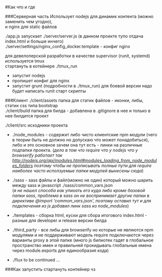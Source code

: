 #Как что и где

###Серверная часть 
Использует nodejs для динамик контента (можно заменить чем угодно),   
и nginx для static файлов

./app.js запускает ./server/server.js (в данном проекте тупо отдача index.html и больше инчего)
./server/settings/nginx_config_docker.template - конфиг nginx 

для девелоперской разработки в качестве supervisor (runit, systemd) используется tmux   
стартануть в котейнере ./tmux_run 
* запустит nodejs 
* пропишет конфиг для nginx 
* запустит grunt
(подробности в ./tmux_run)
для боевой версии надо будет написать runit старт скрипты


###Клиент
./client/assets папка для статик файлов - иконки, либы, статик css типа bootstrap   
./client/build папка для билда - добавлена в .gitignore в нее и только в нее билдится проект

./client/src исходники проекта
* ./node_modules - содержит либо чисто клиентские npm модули (чего в теории быть не должно но допускаю что может понадобиться),
  либо и это основное зачем она тут есть - линки на различные подпапки проекта.
  (*дело в том что require что у nodejs что у browserify работает так http://nodejs.org/api/modules.html#modules_loading_from_node_modules_folders  поэтому чтобы не прописывать полные пути для require наиболее часто исползуемые папки модулей вынесены сюда*)

* ./sass - sass файлы и файл(можно не один) который можно шарить между sass и javascript ./sass/common_vars.json   
(*я не нашел способа как упихать его куда либо кроме базовой папки sass, проблема в sass он не воспринимает другие папки в директиве 
@import 'common_vars.json', поэтому оставил тут и для подключения из js добавил линк sass из node_modules*)

* ./templates - сборка html, куски для сбора итогового index.html - разные для developer и release версии билда

* ./third_party - все либы для browserify но которые не являются npm модулями и не поддерживают модель require подключаются через варианты proxy в этой папке (много js билиотек гадят в глобальное пространство имен и правильней прокидывать глобальные имена через module.exports для единообразия кода)

* ./flux
  to be continued ...


###Как запустить
стартануть контейнер чз 
